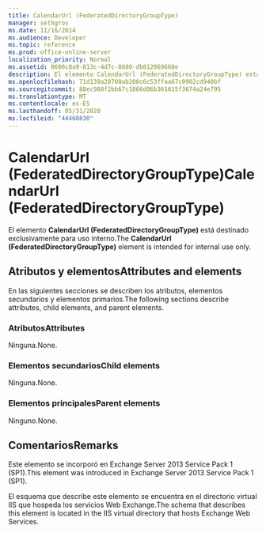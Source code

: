 ```yaml
---
title: CalendarUrl (FederatedDirectoryGroupType)
manager: sethgros
ms.date: 11/16/2014
ms.audience: Developer
ms.topic: reference
ms.prod: office-online-server
localization_priority: Normal
ms.assetid: 0606c8a9-813c-4d7c-8080-db812069668e
description: El elemento CalendarUrl (FederatedDirectoryGroupType) está destinado exclusivamente para uso interno.
ms.openlocfilehash: 71d139a20700ab208c6c53ffaa67c0902cd940bf
ms.sourcegitcommit: 88ec988f2bb67c1866d06b361615f3674a24e795
ms.translationtype: MT
ms.contentlocale: es-ES
ms.lasthandoff: 05/31/2020
ms.locfileid: "44460830"
---
```

# <a name="calendarurl-federateddirectorygrouptype"></a><span data-ttu-id="2dc29-103">CalendarUrl (FederatedDirectoryGroupType)</span><span class="sxs-lookup"><span data-stu-id="2dc29-103">CalendarUrl (FederatedDirectoryGroupType)</span></span>

<span data-ttu-id="2dc29-104">El elemento **CalendarUrl (FederatedDirectoryGroupType)** está destinado exclusivamente para uso interno.</span><span class="sxs-lookup"><span data-stu-id="2dc29-104">The **CalendarUrl (FederatedDirectoryGroupType)** element is intended for internal use only.</span></span> 

## <a name="attributes-and-elements"></a><span data-ttu-id="2dc29-105">Atributos y elementos</span><span class="sxs-lookup"><span data-stu-id="2dc29-105">Attributes and elements</span></span>

<span data-ttu-id="2dc29-106">En las siguientes secciones se describen los atributos, elementos secundarios y elementos primarios.</span><span class="sxs-lookup"><span data-stu-id="2dc29-106">The following sections describe attributes, child elements, and parent elements.</span></span>
  
### <a name="attributes"></a><span data-ttu-id="2dc29-107">Atributos</span><span class="sxs-lookup"><span data-stu-id="2dc29-107">Attributes</span></span>

<span data-ttu-id="2dc29-108">Ninguna.</span><span class="sxs-lookup"><span data-stu-id="2dc29-108">None.</span></span>
  
### <a name="child-elements"></a><span data-ttu-id="2dc29-109">Elementos secundarios</span><span class="sxs-lookup"><span data-stu-id="2dc29-109">Child elements</span></span>

<span data-ttu-id="2dc29-110">Ninguna.</span><span class="sxs-lookup"><span data-stu-id="2dc29-110">None.</span></span>
  
### <a name="parent-elements"></a><span data-ttu-id="2dc29-111">Elementos principales</span><span class="sxs-lookup"><span data-stu-id="2dc29-111">Parent elements</span></span>

<span data-ttu-id="2dc29-112">Ninguno.</span><span class="sxs-lookup"><span data-stu-id="2dc29-112">None.</span></span>
  
## <a name="remarks"></a><span data-ttu-id="2dc29-113">Comentarios</span><span class="sxs-lookup"><span data-stu-id="2dc29-113">Remarks</span></span>

<span data-ttu-id="2dc29-114">Este elemento se incorporó en Exchange Server 2013 Service Pack 1 (SP1).</span><span class="sxs-lookup"><span data-stu-id="2dc29-114">This element was introduced in Exchange Server 2013 Service Pack 1 (SP1).</span></span>
  
<span data-ttu-id="2dc29-115">El esquema que describe este elemento se encuentra en el directorio virtual IIS que hospeda los servicios Web Exchange.</span><span class="sxs-lookup"><span data-stu-id="2dc29-115">The schema that describes this element is located in the IIS virtual directory that hosts Exchange Web Services.</span></span>
  


